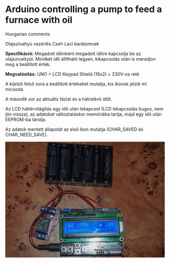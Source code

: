 # Arduino controlling a pump to feed a furnace with oil
Hungarian comments

Olajszivattyú vezérlés Cseh Laci barátomnak

__Specifikáció:__
Megadott időnként megadott időre kapcsolja be az olajszivattyút. Mindkét idő állítható legyen, kikapcsolás után is maradjon meg a beállított érték.
 
__Megvalósítás:__
UNO + LCD Keypad Shield (16x2) + 230V-os relé
 
 A kijelző felső sora a beállított értékeket mutatja, kis ikonok jelzik mi micsoda.
 
 A második sor az aktuális fázist és a hátralévő időt.
 
 Az LCD háttérvilágítás egy idő után lekapcsol (LCD lekapcsolás bugos, nem jön vissza),  az adatokat változtatáskor memóriába tartja, majd egy idő után EEPROM-ba tárolja. 
 
 Az adatok mentett állapotát az első ikon mutatja (CHAR_SAVED és CHAR_NEED_SAVE).
 
 ![](https://raw.githubusercontent.com/bunnyhu/oilpump_controll/master/B2S54488.jpg)
 
